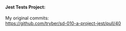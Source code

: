 <h4>Jest Tests Project:</h4>

My original commits: <br>
https://github.com/tryber/sd-010-a-project-jest/pull/40
